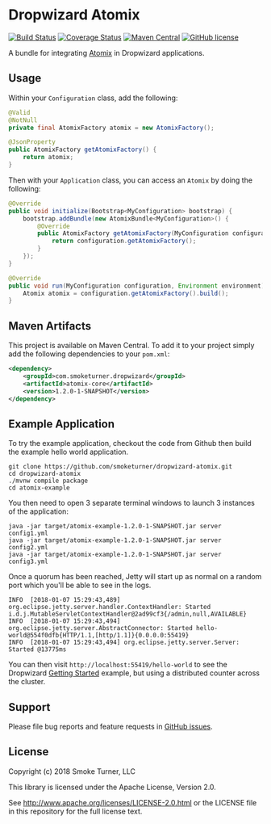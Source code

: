 Dropwizard Atomix
=================
[![Build Status](https://travis-ci.org/smoketurner/dropwizard-atomix.svg?branch=master)](https://travis-ci.org/smoketurner/dropwizard-atomix)
[![Coverage Status](https://coveralls.io/repos/smoketurner/dropwizard-atomix/badge.svg?branch=master)](https://coveralls.io/r/smoketurner/dropwizard-atomix?branch=master)
[![Maven Central](https://img.shields.io/maven-central/v/com.smoketurner.dropwizard/dropwizard-atomix.svg?style=flat-square)](https://maven-badges.herokuapp.com/maven-central/com.smoketurner.dropwizard/dropwizard-atomix/)
[![GitHub license](https://img.shields.io/github/license/smoketurner/dropwizard-atomix.svg?style=flat-square)](https://github.com/smoketurner/dropwizard-atomix/tree/master)

A bundle for integrating [Atomix](http://atomix.io/atomix/) in Dropwizard applications.

Usage
-----

Within your `Configuration` class, add the following:

```java
@Valid
@NotNull
private final AtomixFactory atomix = new AtomixFactory();

@JsonProperty
public AtomixFactory getAtomixFactory() {
    return atomix;
}
```

Then with your `Application` class, you can access an `Atomix` by doing the following:

```java
@Override
public void initialize(Bootstrap<MyConfiguration> bootstrap) {
    bootstrap.addBundle(new AtomixBundle<MyConfiguration>() {
        @Override
        public AtomixFactory getAtomixFactory(MyConfiguration configuration) {
            return configuration.getAtomixFactory();
        }
    });
}

@Override
public void run(MyConfiguration configuration, Environment environment) throws Exception {
    Atomix atomix = configuration.getAtomixFactory().build();
}
```

Maven Artifacts
---------------

This project is available on Maven Central. To add it to your project simply add the following dependencies to your `pom.xml`:

```xml
<dependency>
    <groupId>com.smoketurner.dropwizard</groupId>
    <artifactId>atomix-core</artifactId>
    <version>1.2.0-1-SNAPSHOT</version>
</dependency>
```

Example Application
-------------------

To try the example application, checkout the code from Github then build the example hello world application.

```
git clone https://github.com/smoketurner/dropwizard-atomix.git
cd dropwizard-atomix
./mvnw compile package
cd atomix-example
```

You then need to open 3 separate terminal windows to launch 3 instances of the application:

```
java -jar target/atomix-example-1.2.0-1-SNAPSHOT.jar server config1.yml
java -jar target/atomix-example-1.2.0-1-SNAPSHOT.jar server config2.yml
java -jar target/atomix-example-1.2.0-1-SNAPSHOT.jar server config3.yml
```

Once a quorum has been reached, Jetty will start up as normal on a random port which you'll be able to see in the logs.

```
INFO  [2018-01-07 15:29:43,489] org.eclipse.jetty.server.handler.ContextHandler: Started i.d.j.MutableServletContextHandler@2ad99cf3{/admin,null,AVAILABLE}
INFO  [2018-01-07 15:29:43,494] org.eclipse.jetty.server.AbstractConnector: Started hello-world@554f0dfb{HTTP/1.1,[http/1.1]}{0.0.0.0:55419}
INFO  [2018-01-07 15:29:43,494] org.eclipse.jetty.server.Server: Started @13775ms
```

You can then visit `http://localhost:55419/hello-world` to see the Dropwizard [Getting Started](http://www.dropwizard.io/1.2.2/docs/getting-started.html) example, but using a distributed counter across the cluster.

Support
-------

Please file bug reports and feature requests in [GitHub issues](https://github.com/smoketurner/dropwizard-atomix/issues).


License
-------

Copyright (c) 2018 Smoke Turner, LLC

This library is licensed under the Apache License, Version 2.0.

See http://www.apache.org/licenses/LICENSE-2.0.html or the LICENSE file in this repository for the full license text.
